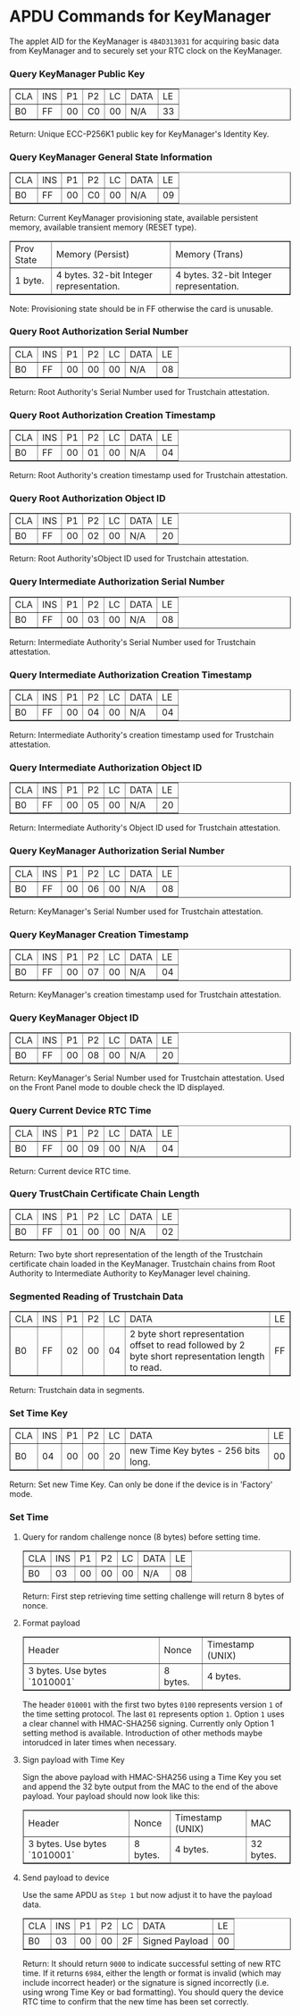 # APDU Commands for KeyManager #

The applet AID for the KeyManager is `4B4D313031` for acquiring basic data from KeyManager and to securely set your RTC clock on the KeyManager.

### Query KeyManager Public Key ###

<table border="1">
<tr>
<td>CLA</td>
<td>INS</td>
<td>P1</td>
<td>P2</td>
<td>LC</td>
<td>DATA</td>
<td>LE</td>
</tr>
<tr>
<td>B0</td>
<td>FF</td>
<td>00</td>
<td>C0</td>
<td>00</td>
<td>N/A</td>
<td>33</td>
</tr>
</table>

Return: Unique ECC-P256K1 public key for KeyManager's Identity Key.


### Query KeyManager General State Information ###

<table border="1">
<tr>
<td>CLA</td>
<td>INS</td>
<td>P1</td>
<td>P2</td>
<td>LC</td>
<td>DATA</td>
<td>LE</td>
</tr>
<tr>
<td>B0</td>
<td>FF</td>
<td>00</td>
<td>C0</td>
<td>00</td>
<td>N/A</td>
<td>09</td>
</tr>
</table>

Return: Current KeyManager provisioning state, available persistent memory, available transient memory (RESET type).

<table border="1">
<tr>
<td>Prov State</td>
<td>Memory (Persist)</td>
<td>Memory (Trans)</td>
</tr>
<tr>
<td>1 byte.</td>
<td>4 bytes. 32-bit Integer representation.</td>
<td>4 bytes. 32-bit Integer representation.</td>
</tr>
</table>

Note: Provisioning state should be in FF otherwise the card is unusable.

### Query Root Authorization Serial Number ###

<table border="1">
<tr>
<td>CLA</td>
<td>INS</td>
<td>P1</td>
<td>P2</td>
<td>LC</td>
<td>DATA</td>
<td>LE</td>
</tr>
<tr>
<td>B0</td>
<td>FF</td>
<td>00</td>
<td>00</td>
<td>00</td>
<td>N/A</td>
<td>08</td>
</tr>
</table>

Return: Root Authority's Serial Number used for Trustchain attestation.


### Query Root Authorization Creation Timestamp ###

<table border="1">
<tr>
<td>CLA</td>
<td>INS</td>
<td>P1</td>
<td>P2</td>
<td>LC</td>
<td>DATA</td>
<td>LE</td>
</tr>
<tr>
<td>B0</td>
<td>FF</td>
<td>00</td>
<td>01</td>
<td>00</td>
<td>N/A</td>
<td>04</td>
</tr>
</table>

Return: Root Authority's creation timestamp used for Trustchain attestation.


### Query Root Authorization Object ID ###

<table border="1">
<tr>
<td>CLA</td>
<td>INS</td>
<td>P1</td>
<td>P2</td>
<td>LC</td>
<td>DATA</td>
<td>LE</td>
</tr>
<tr>
<td>B0</td>
<td>FF</td>
<td>00</td>
<td>02</td>
<td>00</td>
<td>N/A</td>
<td>20</td>
</tr>
</table>

Return: Root Authority'sObject ID used for Trustchain attestation.


### Query Intermediate Authorization Serial Number ###

<table border="1">
<tr>
<td>CLA</td>
<td>INS</td>
<td>P1</td>
<td>P2</td>
<td>LC</td>
<td>DATA</td>
<td>LE</td>
</tr>
<tr>
<td>B0</td>
<td>FF</td>
<td>00</td>
<td>03</td>
<td>00</td>
<td>N/A</td>
<td>08</td>
</tr>
</table>

Return: Intermediate Authority's Serial Number used for Trustchain attestation.


### Query Intermediate Authorization Creation Timestamp ###

<table border="1">
<tr>
<td>CLA</td>
<td>INS</td>
<td>P1</td>
<td>P2</td>
<td>LC</td>
<td>DATA</td>
<td>LE</td>
</tr>
<tr>
<td>B0</td>
<td>FF</td>
<td>00</td>
<td>04</td>
<td>00</td>
<td>N/A</td>
<td>04</td>
</tr>
</table>

Return: Intermediate Authority's creation timestamp used for Trustchain attestation.

### Query Intermediate Authorization Object ID ###

<table border="1">
<tr>
<td>CLA</td>
<td>INS</td>
<td>P1</td>
<td>P2</td>
<td>LC</td>
<td>DATA</td>
<td>LE</td>
</tr>
<tr>
<td>B0</td>
<td>FF</td>
<td>00</td>
<td>05</td>
<td>00</td>
<td>N/A</td>
<td>20</td>
</tr>
</table>

Return: Intermediate Authority's Object ID used for Trustchain attestation.

### Query KeyManager Authorization Serial Number ###

<table border="1">
<tr>
<td>CLA</td>
<td>INS</td>
<td>P1</td>
<td>P2</td>
<td>LC</td>
<td>DATA</td>
<td>LE</td>
</tr>
<tr>
<td>B0</td>
<td>FF</td>
<td>00</td>
<td>06</td>
<td>00</td>
<td>N/A</td>
<td>08</td>
</tr>
</table>

Return: KeyManager's Serial Number used for Trustchain attestation.


### Query KeyManager Creation Timestamp ###

<table border="1">
<tr>
<td>CLA</td>
<td>INS</td>
<td>P1</td>
<td>P2</td>
<td>LC</td>
<td>DATA</td>
<td>LE</td>
</tr>
<tr>
<td>B0</td>
<td>FF</td>
<td>00</td>
<td>07</td>
<td>00</td>
<td>N/A</td>
<td>04</td>
</tr>
</table>

Return: KeyManager's creation timestamp used for Trustchain attestation.


### Query KeyManager Object ID ###

<table border="1">
<tr>
<td>CLA</td>
<td>INS</td>
<td>P1</td>
<td>P2</td>
<td>LC</td>
<td>DATA</td>
<td>LE</td>
</tr>
<tr>
<td>B0</td>
<td>FF</td>
<td>00</td>
<td>08</td>
<td>00</td>
<td>N/A</td>
<td>20</td>
</tr>
</table>

Return: KeyManager's Serial Number used for Trustchain attestation. Used on the Front Panel mode to double check the ID displayed.


### Query Current Device RTC Time ###

<table border="1">
<tr>
<td>CLA</td>
<td>INS</td>
<td>P1</td>
<td>P2</td>
<td>LC</td>
<td>DATA</td>
<td>LE</td>
</tr>
<tr>
<td>B0</td>
<td>FF</td>
<td>00</td>
<td>09</td>
<td>00</td>
<td>N/A</td>
<td>04</td>
</tr>
</table>

Return: Current device RTC time.


### Query TrustChain Certificate Chain Length ###

<table border="1">
<tr>
<td>CLA</td>
<td>INS</td>
<td>P1</td>
<td>P2</td>
<td>LC</td>
<td>DATA</td>
<td>LE</td>
</tr>
<tr>
<td>B0</td>
<td>FF</td>
<td>01</td>
<td>00</td>
<td>00</td>
<td>N/A</td>
<td>02</td>
</tr>
</table>

Return: Two byte short representation of the length of the Trustchain certificate chain loaded in the KeyManager. Trustchain chains from Root Authority to Intermediate Authority to KeyManager level chaining.


### Segmented Reading of Trustchain Data ###

<table border="1">
<tr>
<td>CLA</td>
<td>INS</td>
<td>P1</td>
<td>P2</td>
<td>LC</td>
<td>DATA</td>
<td>LE</td>
</tr>
<tr>
<td>B0</td>
<td>FF</td>
<td>02</td>
<td>00</td>
<td>04</td>
<td>2 byte short representation offset to read followed by 2 byte short representation length to read.</td>
<td>FF</td>
</tr>
</table>

Return: Trustchain data in segments.

### Set Time Key ###

<table border="1">
<tr>
<td>CLA</td>
<td>INS</td>
<td>P1</td>
<td>P2</td>
<td>LC</td>
<td>DATA</td>
<td>LE</td>
</tr>
<tr>
<td>B0</td>
<td>04</td>
<td>00</td>
<td>00</td>
<td>20</td>
<td>new Time Key bytes - 256 bits long.</td>
<td>00</td>
</tr>
</table>

Return: Set new Time Key. Can only be done if the device is in 'Factory' mode.

### Set Time ###

1. Query for random challenge nonce (8 bytes) before setting time.

	<table border="1">
	<tr>
	<td>CLA</td>
	<td>INS</td>
	<td>P1</td>
	<td>P2</td>
	<td>LC</td>
	<td>DATA</td>
	<td>LE</td>
	</tr>
	<tr>
	<td>B0</td>
	<td>03</td>
	<td>00</td>
	<td>00</td>
	<td>00</td>
	<td>N/A</td>
	<td>08</td>
	</tr>
	</table>

	Return: First step retrieving time setting challenge will return 8 bytes of nonce.

2. Format payload

	<table border="1">
	<tr>
	<td>Header</td>
	<td>Nonce</td>
	<td>Timestamp (UNIX)</td>
	</tr>
	<tr>
	<td>3 bytes. Use bytes `1010001` </td>
	<td>8 bytes.</td>
	<td>4 bytes.</td>
	</tr>
	</table>

	The header `010001` with the first two bytes `0100` represents version `1` of the time setting protocol. The last `01` represents option `1`. Option `1` uses a clear channel with HMAC-SHA256 signing. Currently only Option 1 setting method is available. Introduction of other methods maybe intorudced in later times when necessary.

3. Sign payload with Time Key

	Sign the above payload with HMAC-SHA256 using a Time Key you set and append the 32 byte output from the MAC to the end of the above payload. Your payload should now look like this:

	<table border="1">
	<tr>
	<td>Header</td>
	<td>Nonce</td>
	<td>Timestamp (UNIX)</td>
	<td>MAC</td>
	</tr>
	<tr>
	<td>3 bytes. Use bytes `1010001` </td>
	<td>8 bytes.</td>
	<td>4 bytes.</td>
	<td>32 bytes.</td>
	</tr>
	</table>

4. Send payload to device

	Use the same APDU as `Step 1` but now adjust it to have the payload data.

	<table border="1">
	<tr>
	<td>CLA</td>
	<td>INS</td>
	<td>P1</td>
	<td>P2</td>
	<td>LC</td>
	<td>DATA</td>
	<td>LE</td>
	</tr>
	<tr>
	<td>B0</td>
	<td>03</td>
	<td>00</td>
	<td>00</td>
	<td>2F</td>
	<td>Signed Payload</td>
	<td>00</td>
	</tr>
	</table>

	Return: It should return `9000` to indicate successful setting of new RTC time. If it returns `6984`, either the length or format is invalid (which may include incorrect header) or the signature is signed incorrectly (i.e. using wrong Time Key or bad formatting). You should query the device RTC time to confirm that the new time has been set correctly.





